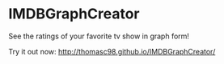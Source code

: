 # IMDBGraphCreator
See the ratings of your favorite tv show in graph form!

Try it out now: http://thomasc98.github.io/IMDBGraphCreator/
